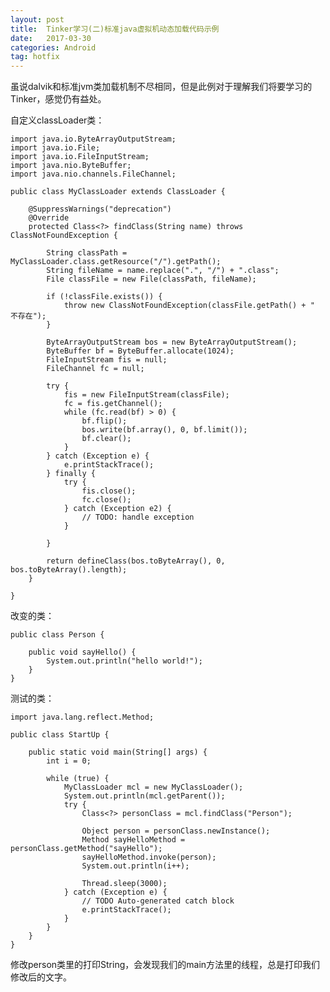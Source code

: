 ```yaml
---
layout: post
title:  Tinker学习(二)标准java虚拟机动态加载代码示例
date:   2017-03-30
categories: Android 
tag: hotfix
---
```

 

虽说dalvik和标准jvm类加载机制不尽相同，但是此例对于理解我们将要学习的Tinker，感觉仍有益处。<br/>
 
自定义classLoader类：

	import java.io.ByteArrayOutputStream;
	import java.io.File;
	import java.io.FileInputStream;
	import java.nio.ByteBuffer;
	import java.nio.channels.FileChannel;
	
	public class MyClassLoader extends ClassLoader {
	
		@SuppressWarnings("deprecation")
		@Override
		protected Class<?> findClass(String name) throws ClassNotFoundException {
	
			String classPath = MyClassLoader.class.getResource("/").getPath();
			String fileName = name.replace(".", "/") + ".class";
			File classFile = new File(classPath, fileName);
	
			if (!classFile.exists()) {
				throw new ClassNotFoundException(classFile.getPath() + " 不存在");
			}
	
			ByteArrayOutputStream bos = new ByteArrayOutputStream();
			ByteBuffer bf = ByteBuffer.allocate(1024);
			FileInputStream fis = null;
			FileChannel fc = null;
	
			try {
				fis = new FileInputStream(classFile);
				fc = fis.getChannel();
				while (fc.read(bf) > 0) {
					bf.flip();
					bos.write(bf.array(), 0, bf.limit());
					bf.clear();
				}
			} catch (Exception e) {
				e.printStackTrace();
			} finally {
				try {
					fis.close();
					fc.close();
				} catch (Exception e2) {
					// TODO: handle exception
				}
	
			}
	
			return defineClass(bos.toByteArray(), 0, bos.toByteArray().length);
		}
	
	}

改变的类：
	
	public class Person {
	
		public void sayHello() {
			System.out.println("hello world!");
		}
	}


测试的类：
	 
	import java.lang.reflect.Method;
	
	public class StartUp {
	
		public static void main(String[] args) {
			int i = 0;
	
			while (true) {
				MyClassLoader mcl = new MyClassLoader();
				System.out.println(mcl.getParent());
				try {
					Class<?> personClass = mcl.findClass("Person");
	
					Object person = personClass.newInstance();
					Method sayHelloMethod = personClass.getMethod("sayHello");
					sayHelloMethod.invoke(person);
					System.out.println(i++);
	
					Thread.sleep(3000);
				} catch (Exception e) {
					// TODO Auto-generated catch block
					e.printStackTrace();
				}
			}
		}
	}


修改person类里的打印String，会发现我们的main方法里的线程，总是打印我们修改后的文字。